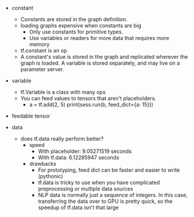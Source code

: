 
- constant
    - Constants are stored in the graph definition.
    - loading graphs expensive when constants are big
        - Only use constants for primitive types.
        - Use variables or readers for more data that requires more memory
    - tf.constant is an op
    - A constant's value is stored in the graph and replicated wherever the graph is loaded. A variable is stored separately, and may live on a parameter server.


- variable
    - tf.Variable is a class with many ops
    - You can feed values to tensors that aren't placeholders. 
        - a = tf.add(2, 5)  print(sess.run(b, feed_dict={a: 15})) 
    

- feedable tensor

    
- data
    - does tf.data really perform better?
        - speed
            - With placeholder: 9.05271519 seconds
            - With tf.data: 6.12285947 seconds
        - drawbacks
            - For prototyping, feed dict can be faster and easier to write (pythonic)
            - tf.data is tricky to use when you have complicated preprocessing or multiple data sources
            - NLP data is normally just a sequence of integers. In this case, transferring the data over to GPU is pretty quick, so the speedup of tf.data isn't that large
    

